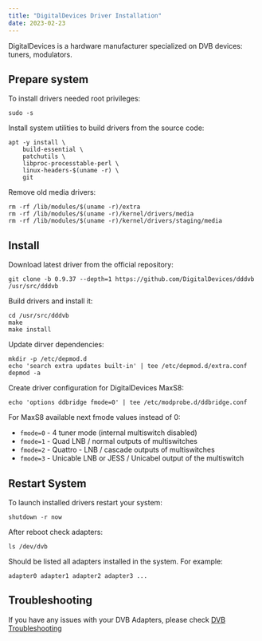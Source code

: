 ```yaml
---
title: "DigitalDevices Driver Installation"
date: 2023-02-23
---
```


DigitalDevices is a hardware manufacturer specialized on DVB devices: tuners, modulators.

## Prepare system

To install drivers needed root privileges:

```
sudo -s
```

Install system utilities to build drivers from the source code:

```
apt -y install \
    build-essential \
    patchutils \
    libproc-processtable-perl \
    linux-headers-$(uname -r) \
    git
```

Remove old media drivers:

```
rm -rf /lib/modules/$(uname -r)/extra
rm -rf /lib/modules/$(uname -r)/kernel/drivers/media
rm -rf /lib/modules/$(uname -r)/kernel/drivers/staging/media
```

## Install

Download latest driver from the official repository:

```
git clone -b 0.9.37 --depth=1 https://github.com/DigitalDevices/dddvb /usr/src/dddvb
```

Build drivers and install it:

```
cd /usr/src/dddvb
make
make install
```

Update dirver dependencies:

```
mkdir -p /etc/depmod.d
echo 'search extra updates built-in' | tee /etc/depmod.d/extra.conf
depmod -a
```

Create driver configuration for DigitalDevices MaxS8:

```
echo 'options ddbridge fmode=0' | tee /etc/modprobe.d/ddbridge.conf
```

For MaxS8 available next fmode values instead of 0:

- `fmode=0` - 4 tuner mode (internal multiswitch disabled)
- `fmode=1` - Quad LNB / normal outputs of multiswitches
- `fmode=2` - Quattro - LNB / cascade outputs of multiswitches
- `fmode=3` - Unicable LNB or JESS / Unicabel output of the multiswitch

## Restart System

To launch installed drivers restart your system:

```
shutdown -r now
```

After reboot check adapters:

```
ls /dev/dvb
```

Should be listed all adapters installed in the system. For example:

```
adapter0 adapter1 adapter2 adapter3 ...
```

## Troubleshooting

If you have any issues with your DVB Adapters, please check [DVB Troubleshooting](../../troubleshooting/receiving/dvb-receiving)
